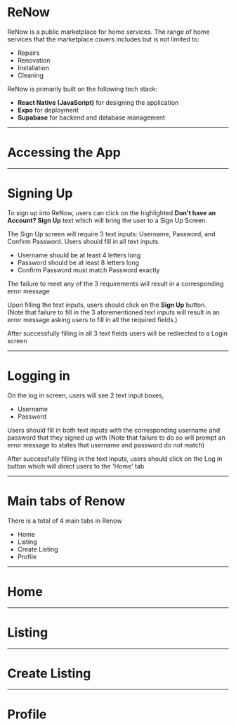 # ReNow

ReNow is a public marketplace for home services. The range of home services that the marketplace covers includes but is not limited to:

- Repairs  
- Renovation  
- Installation  
- Cleaning  

ReNow is primarily built on the following tech stack:

- **React Native (JavaScript)** for designing the application  
- **Expo** for deployment  
- **Supabase** for backend and database management  

---

# Accessing the App

---

# Signing Up

To sign up into ReNow, users can click on the highlighted **Don't have an Account? Sign Up** text which will bring the user to a Sign Up Screen.

The Sign Up screen will require 3 text inputs: Username, Password, and Confirm Password. Users should fill in all text inputs.

- Username should be at least 4 letters long  
- Password should be at least 8 letters long  
- Confirm Password must match Password exactly  

The failure to meet any of the 3 requirements will result in a corresponding error message

Upon filling the text inputs, users should click on the **Sign Up** button.  
(Note that failure to fill in the 3 aforementioned text inputs will result in an error message asking users to fill in all the required fields.)

After successfully filling in all 3 text fields users will be redirected to a Login screen

---

# Logging in

On the log in screen, users will see 2 text input boxes, 

- Username
- Password

Users should fill in both text inputs with the corresponding username and password that they signed up with
(Note that failure to do so will prompt an error message to states that username and password do not match)

After successfully filling in the text inputs, users should click on the Log in button which will direct users to the 'Home' tab

---
# Main tabs of Renow

There is a total of 4 main tabs in Renow
- Home
- Listing
- Create Listing
- Profile

---

# Home

---

# Listing

---

# Create Listing

---

# Profile
